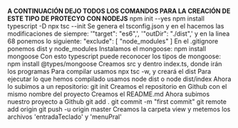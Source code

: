 **A CONTINUACIÓN DEJO TODOS LOS COMANDOS PARA LA CREACIÓN DE ESTE TIPO DE PROTECYO CON NODEJS**
npm init --yes
npm install typescript -D
npx tsc --init
Se genera el tsconfig.json y en el hacemos las modificaciones de siempre: '"target": "es6",', '"outDir": "./dist",' y en la linea 68 ponemos lo siguiente:
  "exclude": [
    "node_modules"
  ]
En el .gitignore ponemos dist y node_modules
Instalamos el mongoose:
npm install mongoose
Con esto typescript puede reconocer los tipos de mongoose:
npm install @types/mongoose
Creamos src y dentro index.ts, donde irán los programas
Para compilar usamos npx tsc -w, y creará el dist
Para ejecutar lo que hemos compilado usamos node dist o node dist/index
Ahora lo subimos a un repositorio:
git init
Creamos el repositorio en Github con el mismo nombre del proyecto
Creamos el README.md
Ahora subimos nuestro proyecto a Github
git add .
git commit -m "first commit"
git remote add origin 
git push -u origin master
Creamos la carpeta view y metemos los archivos 'entradaTeclado' y 'menuPral'